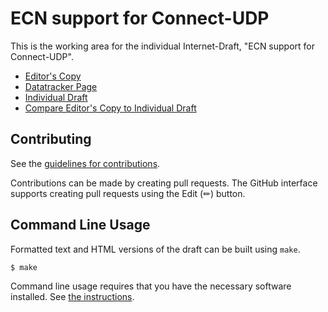 <!-- regenerate: on (set to off if you edit this file) -->

# ECN support for Connect-UDP

This is the working area for the individual Internet-Draft, "ECN support for Connect-UDP".

* [Editor's Copy](https://gloinul.github.io/masque-ecn/#go.draft-westerlund-masque-connect-udp-ecn.html)
* [Datatracker Page](https://datatracker.ietf.org/doc/draft-westerlund-masque-connect-udp-ecn)
* [Individual Draft](https://datatracker.ietf.org/doc/html/draft-westerlund-masque-connect-udp-ecn)
* [Compare Editor's Copy to Individual Draft](https://gloinul.github.io/masque-ecn/#go.draft-westerlund-masque-connect-udp-ecn.diff)


## Contributing

See the
[guidelines for contributions](https://github.com/gloinul/masque-ecn/blob/main/CONTRIBUTING.md).

Contributions can be made by creating pull requests.
The GitHub interface supports creating pull requests using the Edit (✏) button.


## Command Line Usage

Formatted text and HTML versions of the draft can be built using `make`.

```sh
$ make
```

Command line usage requires that you have the necessary software installed.  See
[the instructions](https://github.com/martinthomson/i-d-template/blob/main/doc/SETUP.md).

